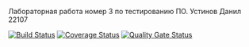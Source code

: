 Лабораторная работа номер 3 по тестированию ПО. Устинов Данил 22107

[![Build Status](https://app.travis-ci.com/DanilUst/osv3.svg?branch=main)](https://app.travis-ci.com/DanilUst/osv3)
[![Coverage Status](https://coveralls.io/repos/github/DanilUst/osv3/badge.svg?branch=main)](https://coveralls.io/github/DanilUst/osv3?branch=main)
[![Quality Gate Status](https://sonarcloud.io/api/project_badges/measure?project=DanilUst_osv3&metric=alert_status)](https://sonarcloud.io/dashboard?id=DanilUst_osv3)


